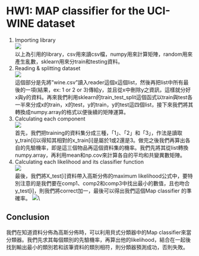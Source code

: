 # HW1: MAP classifier for the UCI-WINE dataset
1. Importing library \
![](https://i.imgur.com/ligq1jD.png)\
以上為引用的library，csv用來讀csv檔，numpy用來計算矩陣，random用來產生亂數，sklearn用來分train和testing資料。
2. Reading & splitting dataset\
![](https://i.imgur.com/Tkkxw0N.png)\
這個部分是先將”wine.csv”讀入reader這個x這個list，然後再把list中所有最後的一項(結果，ex: 1 or 2 or 3)傳給y，並且從x中刪除y之資訊，這樣就分好x與y的資料。再來我們利用sklearn的train_test_split這個函式以train與test各一半來分成x的train，x的test，y的train，y的test這四個list，接下來我們將其轉換成numpy.array的格式以便後續的矩陣運算。
3. Calculating each component\
![](https://i.imgur.com/Jvy35bc.png)\
首先，我們把training的資料集分成三種，「1」、「2」和「3」，作法是讀取y_train[i]以得知其相對的x_train[i]是屬於1或2還是3。做完之後我們再算出各自的先驗機率，即是這三個物品再這個資料集的機率。我們先將其從list轉換numpy.array，再利用mean和np.cov來計算各自的平均和共變異數矩陣。
4. Calculating each likelihood and its classifier function\
![](https://i.imgur.com/SIjPlqZ.png)\
最後，我們將X_test[i]資料帶入高斯分佈的maximum likelihood公式中，要特別注意的是我們要在comp1、comp2和comp3中找出最小的數值，且也吻合y_test[i]，則我們將correct加一，最後可以得出我們這個Map classifier 的準確率。
![](https://i.imgur.com/ctQGaRH.png)\
## Conclusion
我們在知道資料分佈為高斯分佈時，可以利用貝式分類器中的Map classifier來當分類器。我們先求其每個類別的先驗機率，再算出他的likelihood，結合在一起後找到輸出最小的類別若和該筆資料的類別相符，則分類器預測成功，否則失敗。
